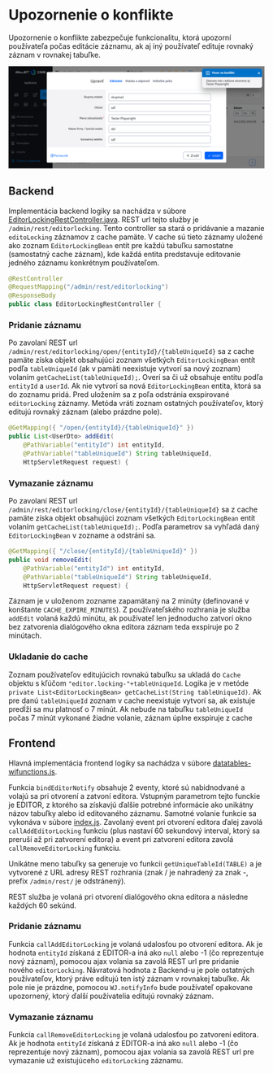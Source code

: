 # Upozornenie o konflikte

Upozornenie o konflikte zabezpečuje funkcionalitu, ktorá upozorní používateľa počas editácie záznamu, ak aj iný používateľ edituje rovnaký záznam v rovnakej tabuľke.

![](editor-locking.png)

## Backend

Implementácia backend logiky sa nachádza v súbore [EditorLockingRestController.java](../../../src/main/java/sk/iway/iwcm/system/datatable/editorlocking/EditorLockingRestController.java). REST url tejto služby je ```/admin/rest/editorlocking```. Tento controller sa stará o pridávanie a mazanie ```editoLocking``` záznamov z cache pamäte. V cache sú tieto záznamy uložené ako zoznam ```EditorLockingBean``` entít pre každú tabuľku samostatne (samostatný cache záznam), kde každá entita predstavuje editovanie jedného záznamu konkrétnym používateľom.

```java
@RestController
@RequestMapping("/admin/rest/editorlocking")
@ResponseBody
public class EditorLockingRestController {
```

### Pridanie záznamu

Po zavolaní REST url ```/admin/rest/editorlocking/open/{entityId}/{tableUniqueId}``` sa z cache pamäte získa objekt obsahujúci zoznam všetkých ```EditorLockingBean``` entít podľa ```tableUniqueId``` (ak v pamäti neexistuje vytvorí sa nový zoznam) volaním ```getCacheList(tableUniqueId);```. Overí sa či už obsahuje entitu podľa ```entityId``` a ```userId```. Ak nie vytvorí sa nová ```EditorLockingBean``` entita, ktorá sa do zoznamu pridá. Pred uložením sa z poľa odstránia exspirované ```editorLocking``` záznamy. Metóda vráti zoznam ostatných používateľov, ktorý editujú rovnaký záznam (alebo prázdne pole).

```java
@GetMapping({ "/open/{entityId}/{tableUniqueId}" })
public List<UserDto> addEdit(
    @PathVariable("entityId") int entityId,
    @PathVariable("tableUniqueId") String tableUniqueId,
    HttpServletRequest request) {
```
### Vymazanie záznamu

Po zavolaní REST url ```/admin/rest/editorlocking/close/{entityId}/{tableUniqueId}``` sa z cache pamäte získa objekt obsahujúci zoznam všetkých ```EditorLockingBean``` entít volaním ```getCacheList(tableUniqueId);```. Podľa parametrov sa vyhľadá daný ```EditorLockingBean``` v zozname a odstráni sa.

```java
@GetMapping({ "/close/{entityId}/{tableUniqueId}" })
public void removeEdit(
    @PathVariable("entityId") int entityId,
    @PathVariable("tableUniqueId") String tableUniqueId,
    HttpServletRequest request) {
```

Záznam je v uloženom zozname zapamätaný na 2 minúty (definované v konštante ```CACHE_EXPIRE_MINUTES```). Z používateľského rozhrania je služba ```addEdit``` volaná každú minútu, ak používateľ len jednoducho zatvorí okno bez zatvorenia dialógového okna editora záznam teda exspiruje po 2 minútach.

### Ukladanie do cache

Zoznam používateľov editujúcich rovnakú tabuľku sa ukladá do ```Cache``` objektu s kľúčom ```"editor.locking-"+tableUniqueId```. Logika je v metóde ```private List<EditorLockingBean> getCacheList(String tableUniqueId)```. Ak pre danú ```tableUniqueId``` zoznam v cache neexistuje vytvorí sa, ak existuje predĺži sa mu platnosť o 7 minút. Ak nebude na tabuľku ```tableUniqueId``` počas 7 minút vykonané žiadne volanie, záznam úplne exspiruje z cache

## Frontend

Hlavná implementácia frontend logiky sa nachádza v súbore [datatables-wjfunctions.js](../../../src/main/webapp/admin/v9/npm_packages/webjetdatatables/datatables-wjfunctions.js).

Funkcia ```bindEditorNotify``` obsahuje 2 eventy, ktoré sú nabidnodvané a volajú sa pri otvorení a zatvoní editora. Vstupným parametrom tejto funckie je EDITOR, z ktorého sa získavjú ďalšie potrebné informácie ako unikátny názov tabuľky alebo id editovaného záznamu. Samotné volanie funkcie sa vykonáva v súbore [index.js](../../../src/main/webapp/admin/v9/npm_packages/webjetdatatables/index.js). Zavolaný event pri otvorení editora ďalej zavolá ```callAddEditorLocking``` funkciu (plus nastaví 60 sekundový interval, ktorý sa preruší až pri zatvorení editora) a event pri zatvorení editora zavolá ```callRemoveEditorLocking```  funkciu.

Unikátne meno tabuľky sa generuje vo funkcii ```getUniqueTableId(TABLE)``` a je vytvorené z URL adresy REST rozhrania (znak / je nahradený za znak -, prefix ```/admin/rest/``` je odstránený).

REST služba je volaná pri otvorení dialógového okna editora a následne každých 60 sekúnd.

### Pridanie záznamu

Funkcia ```callAddEditorLocking``` je volaná udalosťou po otvorení editora. Ak je hodnota ```entityId``` získaná z EDITOR-a iná ako ```null``` alebo -1 (čo reprezentuje nový záznam), pomocou ajax volania sa zavolá REST url pre pridanie nového ```editorLocking```. Návratová hodnota z Backend-u je pole ostatných používateľov, ktorý práve editujú ten istý záznam v rovnakej tabuľke. Ak pole nie je prázdne, pomocou ```WJ.notifyInfo``` bude používateľ opakovane upozornený, ktorý ďalší používatelia editujú rovnaký záznam.

### Vymazanie záznamu

Funkcia ```callRemoveEditorLocking```  je volaná udalosťou po zatvorení editora. Ak je hodnota ```entityId``` získaná z EDITOR-a iná ako ```null``` alebo -1 (čo reprezentuje nový záznam), pomocou ajax volania sa zavolá REST url pre vymazanie už existujúceho ```editorLocking``` záznamu.